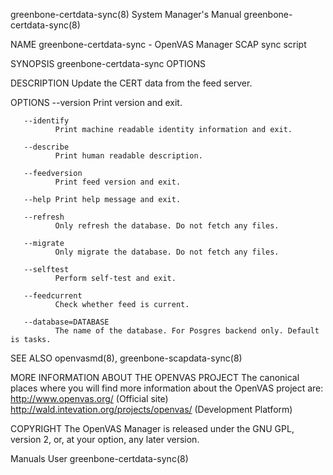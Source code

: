greenbone-certdata-sync(8)                                                       System Manager's Manual                                                       greenbone-certdata-sync(8)

NAME
       greenbone-certdata-sync - OpenVAS Manager SCAP sync script

SYNOPSIS
       greenbone-certdata-sync OPTIONS

DESCRIPTION
       Update the CERT data from the feed server.

OPTIONS
       --version
              Print version and exit.

       --identify
              Print machine readable identity information and exit.

       --describe
              Print human readable description.

       --feedversion
              Print feed version and exit.

       --help Print help message and exit.

       --refresh
              Only refresh the database. Do not fetch any files.

       --migrate
              Only migrate the database. Do not fetch any files.

       --selftest
              Perform self-test and exit.

       --feedcurrent
              Check whether feed is current.

       --database=DATABASE
              The name of the database. For Posgres backend only. Default is tasks.

SEE ALSO
       openvasmd(8), greenbone-scapdata-sync(8)

MORE INFORMATION ABOUT THE OPENVAS PROJECT
       The  canonical  places  where  you  will find more information about the OpenVAS project are: http://www.openvas.org/ (Official site) http://wald.intevation.org/projects/openvas/
       (Development Platform)

COPYRIGHT
       The OpenVAS Manager is released under the GNU GPL, version 2, or, at your option, any later version.

Manuals                                                                                    User                                                                greenbone-certdata-sync(8)
